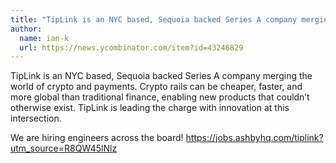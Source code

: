```yaml
---
title: "TipLink is an NYC based, Sequoia backed Series A company merging the world of crypto and payments. Crypto rails can be cheaper, faster, and more global than traditional finance, enabling new products that couldn’t otherwise exist. TipLink is leading the charge with innovation at this intersection."
author:
  name: ian-k
  url: https://news.ycombinator.com/item?id=43246829
---
```

TipLink is an NYC based, Sequoia backed Series A company merging the world of crypto and payments. Crypto rails can be cheaper, faster, and more global than traditional finance, enabling new products that couldn’t otherwise exist. TipLink is leading the charge with innovation at this intersection.

We are hiring engineers across the board!
<a href="https:&#x2F;&#x2F;jobs.ashbyhq.com&#x2F;tiplink?utm_source=R8QW45lNlz" rel="nofollow">https:&#x2F;&#x2F;jobs.ashbyhq.com&#x2F;tiplink?utm_source=R8QW45lNlz</a>
<JobApplication />
